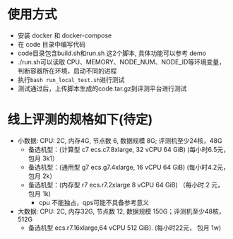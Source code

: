 # 使用方式
- 安装 docker 和 docker-compose
- 在 code 目录中编写代码
- code目录包含build.sh和run.sh 这2个脚本, 具体功能可以参考 demo
- ./run.sh可以读取 CPU、MEMORY、NODE_NUM、NODE_ID等环境变量，判断容器所在环境，启动不同的进程
- 执行`bash run_local_test.sh`进行测试
- 测试通过后，上传脚本生成的code.tar.gz到评测平台进行测试


# 线上评测的规格如下(待定)
 * 小数据: CPU: 2C, 内存4G, 节点数 6, 数据规模 8G;     评测机至少24核，48G 
     * 备选机型：(计算型 c7 ecs.c7.8xlarge, 32 vCPU 64 GiB) (每小时6.5元，包月 3k1）
     * 备选机型：(通用型 g7 ecs.g7.4xlarge, 16 vCPU 64 GiB) (每小时4.2元，包月 2k）
     * 备选机型：(内存型 r7 ecs.r7.2xlarge 8 vCPU 64 GiB) （每小时 2 元，包月 1k)
        * cpu 不能独占，qps可能不具备参考意义
 * 大数据: CPU: 2C, 内存32G, 节点数 12, 数据规模 150G；评测机至少48核，512G 
     * 备选机型	ecs.r7.16xlarge,64 vCPU 512 GiB). (每小时22元， 包月 1w)
     